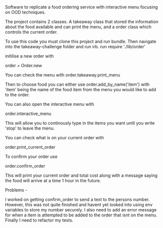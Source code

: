 Software to replicate a food ordering service with interactive menu focusing on OOD techniques. 

The project contains 2 classes. A takeaway class that stored the information about the food available and can print the menu, and a order class which controls the current order. 

To use this code you must clone this project and run bundle. Then navigate into the takeaway-challenge folder and run irb. 
run 
require './lib/order'

initilise a new order with 

order = Order.new 

You can check the menu with order.takeaway.print_menu 

Then to choose food you can either use 
order.add_by_name('item') 
with 'item' being the name of the food item from the menu you would like to add to the order. 

You can also open the interactive menu with 

order.interactive_menu

This will allow you to continously type in the items you want until you write 'stop' to leave the menu. 

You can check what is on your current order with 

order.print_current_order

To confirm your order use 

order.confirm_order

This will print your current order and total cost along with a message saying the food will arrive at a time 1 hour in the future.

Problems - 

I worked on getting confirm_order to send a text to the persons number. However, this was not quite finished and havent yet looked into using env variables to store my number securely.
I also need to add an error message for when a item is attempted to be added to the order that isnt on the menu. 
Finally I need to refactor my tests. 
